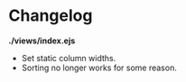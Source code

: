# Changelog

**./views/index.ejs**
* Set static column widths.
* Sorting no longer works for some reason.
